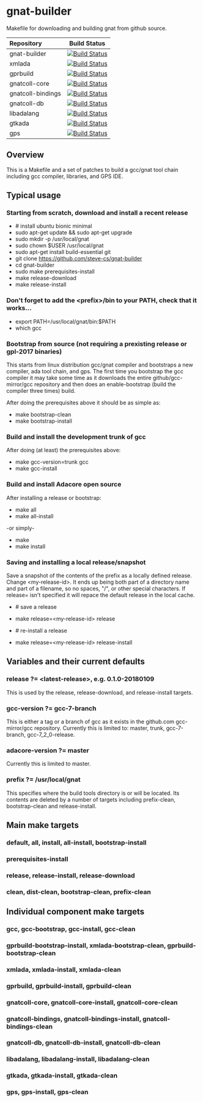 # gnat-builder
Makefile for downloading and building gnat from github source.

|Repository|Build Status|
|:-----|:-----:|
gnat-builder | [![Build Status](https://travis-ci.org/steve-cs/travis-test.svg?branch=master)](https://travis-ci.org/steve-cs/travis-test/branches) 
xmlada | [![Build Status](https://travis-ci.org/steve-cs/travis-test.svg?branch=xmlada)](https://travis-ci.org/steve-cs/travis-test/branches) 
gprbuild | [![Build Status](https://travis-ci.org/steve-cs/travis-test.svg?branch=gprbuild)](https://travis-ci.org/steve-cs/travis-test/branches) 
gnatcoll-core | [![Build Status](https://travis-ci.org/steve-cs/travis-test.svg?branch=gnatcoll-core)](https://travis-ci.org/steve-cs/travis-test/branches) 
gnatcoll-bindings | [![Build Status](https://travis-ci.org/steve-cs/travis-test.svg?branch=gnatcoll-bindings)](https://travis-ci.org/steve-cs/travis-test/branches) 
gnatcoll-db | [![Build Status](https://travis-ci.org/steve-cs/travis-test.svg?branch=gnatcoll-db)](https://travis-ci.org/steve-cs/travis-test/branches) 
libadalang | [![Build Status](https://travis-ci.org/steve-cs/travis-test.svg?branch=libadalang)](https://travis-ci.org/steve-cs/travis-test/branches) 
gtkada | [![Build Status](https://travis-ci.org/steve-cs/travis-test.svg?branch=gtkada)](https://travis-ci.org/steve-cs/travis-test/branches) 
gps | [![Build Status](https://travis-ci.org/steve-cs/travis-test.svg?branch=gps)](https://travis-ci.org/steve-cs/travis-test/branches)


## Overview

This is a Makefile and a set of patches to build a gcc/gnat tool chain including gcc compiler, libraries, and GPS IDE.

## Typical usage

### Starting from scratch, download and install a recent release
* \# install ubuntu bionic minimal
* sudo apt-get update && sudo apt-get upgrade
* sudo mkdir -p /usr/local/gnat
* sudo chown $USER /usr/local/gnat
* sudo apt-get install build-essential git
* git clone https://github.com/steve-cs/gnat-builder
* cd gnat-builder
* sudo make prerequisites-install
* make release-download
* make release-install

### Don't forget to add the \<prefix\>/bin to your PATH, check that it works...

* export PATH=/usr/local/gnat/bin:$PATH
* which gcc

### Bootstrap from source (not requiring a prexisting release or gpl-2017 binaries)

This starts from linux distribution gcc/gnat compiler and bootstraps a new compiler, ada tool chain, and gps.  The first time you bootstrap the gcc compiler it may take some time as it downloads the entire github/gcc-mirror/gcc repository and then does an enable-bootstrap (build the compiler three times) build.

After doing the prerequisites above it should be as simple as:

* make bootstrap-clean
* make bootstrap-install

### Build and install the development trunk of gcc

After doing (at least) the prerequisites above:

* make gcc-version=trunk gcc
* make gcc-install

### Build and install Adacore open source

After installing a release or bootstrap:

* make all
* make all-install

-or simply-

* make
* make install

### Saving and installing a local release/snapshot

Save a snapshot of the contents of the prefix as a locally defined release.  Change \<my-release-id\>.  It ends up being both part of a directory name and part of a filename, so no spaces, "/", or other special characters. If release= isn't specified it will repace the default release in the local cache.

* \# save a release
* make release=\<my-release-id\> release

* \# re-install a release
* make release=\<my-release-id\> release-install

## Variables and their current defaults

### release ?= \<latest-release\>, e.g. 0.1.0-20180109

This is used by the release, release-download, and release-install targets.

### gcc-version ?= gcc-7-branch

This is either a tag or a branch of gcc as it exists in the github.com gcc-mirror/gcc repository.
Currently this is limited to: master, trunk, gcc-7-branch, gcc-7_2_0-release.

### adacore-version ?= master

Currently this is limited to master.

### prefix ?= /usr/local/gnat

This specifies where the build tools directory is or will be located.  Its contents are deleted by a number of targets including prefix-clean, bootstrap-clean and release-install.

## Main make targets

### default, all, install, all-install, bootstrap-install

### prerequisites-install

### release, release-install, release-download

### clean, dist-clean, bootstrap-clean, prefix-clean

## Individual component make targets 

### gcc, gcc-bootstrap, gcc-install, gcc-clean

### gprbuild-bootstrap-install, xmlada-bootstrap-clean, gprbuild-bootstrap-clean

### xmlada, xmlada-install, xmlada-clean

### gprbuild, gprbuild-install, gprbuild-clean

### gnatcoll-core, gnatcoll-core-install, gnatcoll-core-clean

### gnatcoll-bindings, gnatcoll-bindings-install, gnatcoll-bindings-clean

### gnatcoll-db, gnatcoll-db-install, gnatcoll-db-clean

### libadalang, libadalang-install, libadalang-clean

### gtkada, gtkada-install, gtkada-clean

### gps, gps-install, gps-clean
